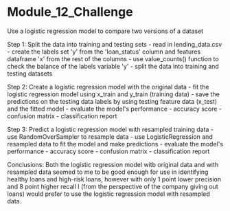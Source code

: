 # Module_12_Challenge
 Use a logistic regression model to compare two versions of a dataset

Step 1: Split the data into training and testing sets
    - read in lending_data.csv
    - create the labels set 'y' from the 'loan_status' column and features dataframe 'x' from the rest of the columns
    - use value_counts() function to check the balance of the labels variable 'y'
    - split the data into training and testing datasets

Step 2: Create a logistic regression model with the original data
    - fit the logistic regression model using x_train and y_train (training data)
    - save the predictions on the testing data labels by using testing feature data (x_test) and the fitted model
    - evaluate the model's performance
        - accuracy score
        - confusion matrix
        - classification report

Step 3: Predict a logistic regression model with resampled training data
    - use RandomOverSampler to resample data
    - use LogisticRegression and resampled data to fit the model and make predictions
    - evaluate the model's performance
        - accuracy score
        - confusion matrix
        - classification report

Conclusions: Both the logistic regression model witb original data and with resampled data seemed to me to be good enough for use in identifying healthy loans and high-risk loans, however with only 1 point lower precision and 8 point higher recall I (from the perspective of the company giving out loans) would prefer to use the logistic regression model with resampled data.